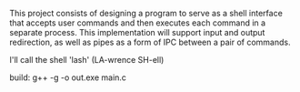 This project consists of designing a program to serve as a shell interface that accepts user commands
and then executes each command in a separate process. This implementation will support input and output
redirection, as well as pipes as a form of IPC between a pair of commands.

I'll call the shell 'lash' (LA-wrence SH-ell)

build: g++ -g -o out.exe main.c